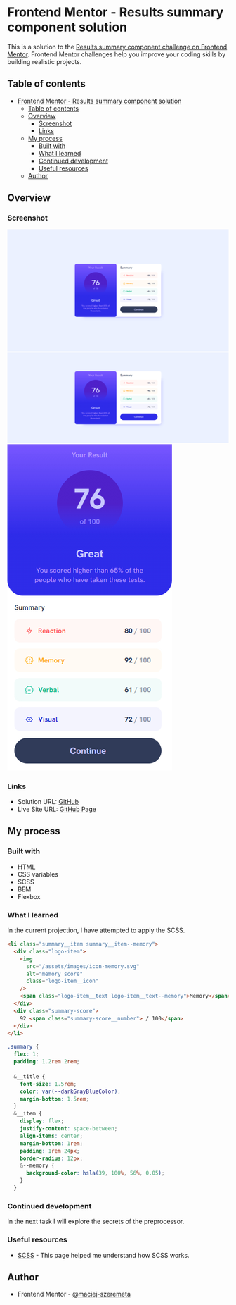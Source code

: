 # Frontend Mentor - Results summary component solution

This is a solution to the [Results summary component challenge on Frontend Mentor](https://www.frontendmentor.io/challenges/results-summary-component-CE_K6s0maV). Frontend Mentor challenges help you improve your coding skills by building realistic projects.

## Table of contents

- [Frontend Mentor - Results summary component solution](#frontend-mentor---results-summary-component-solution)
  - [Table of contents](#table-of-contents)
  - [Overview](#overview)
    - [Screenshot](#screenshot)
    - [Links](#links)
  - [My process](#my-process)
    - [Built with](#built-with)
    - [What I learned](#what-i-learned)
    - [Continued development](#continued-development)
    - [Useful resources](#useful-resources)
  - [Author](#author)

## Overview

### Screenshot

!['Screenshot desktop'](./screenshots/desktop.jpg)
!['Screenshot desktop:hover'](./screenshots/desktop-active.jpg)
!['Screenshot mobile'](./screenshots/mobile.jpg)

### Links

- Solution URL: [GitHub](https://github.com/maciej-szeremeta/Results-summary-component-solution)
- Live Site URL: [GitHub Page](https://maciej-szeremeta.github.io/Results-summary-component-solution)

## My process

### Built with

- HTML
- CSS variables
- SCSS
- BEM
- Flexbox

### What I learned

In the current projection, I have attempted to apply the SCSS.

```html
<li class="summary__item summary__item--memory">
  <div class="logo-item">
    <img
      src="/assets/images/icon-memory.svg"
      alt="memory score"
      class="logo-item__icon"
    />
    <span class="logo-item__text logo-item__text--memory">Memory</span>
  </div>
  <div class="summary-score">
    92 <span class="summary-score__number"> / 100</span>
  </div>
</li>
```

```scss
.summary {
  flex: 1;
  padding: 1.2rem 2rem;

  &__title {
    font-size: 1.5rem;
    color: var(--darkGrayBlueColor);
    margin-bottom: 1.5rem;
  }
  &__item {
    display: flex;
    justify-content: space-between;
    align-items: center;
    margin-bottom: 1rem;
    padding: 1rem 24px;
    border-radius: 12px;
    &--memory {
      background-color: hsla(39, 100%, 56%, 0.05);
    }
  }
```

### Continued development

In the next task I will explore the secrets of the preprocessor.

### Useful resources

- [SCSS](https://sass-lang.com/) - This page helped me understand how SCSS works.

## Author

- Frontend Mentor - [@maciej-szeremeta](https://www.frontendmentor.io/profile/maciej-szeremeta)

